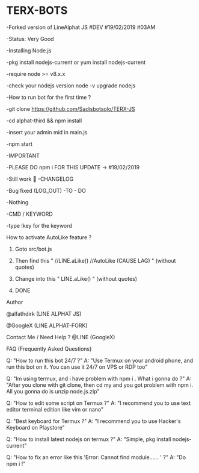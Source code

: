 # TERX-BOTS
-Forked version of LineAlphat JS #DEV #19/02/2019 #03AM 


-Status: Very Good

-Installing Node.js

-pkg install nodejs-current or yum install nodejs-current

-require node >= v8.x.x

-check your nodejs version node -v upgrade nodejs

-How to run bot for the first time ?

-git clone https://github.com/Sadisbotsolo/TERX-JS

-cd alphat-third && npm install

-insert your admin mid in main.js

-npm start

-IMPORTANT

-PLEASE DO npm i FOR THIS UPDATE -> #19/02/2019

-Still work 👷
-CHANGELOG

-Bug fixed (LOG_OUT)
-TO - DO

-Nothing

-CMD / KEYWORD

-type !key for the keyword


How to activate AutoLike feature ?

1. Goto src/bot.js

2. Then find this " //LINE.aLike() //AutoLike (CAUSE LAG) " (without quotes)

3. Change into this " LINE.aLike() " (without quotes)

4. DONE

Author

@alfathdirk (LINE ALPHAT JS)

@GoogleX (LINE ALPHAT-FORK)

Contact Me / Need Help ?
@LINE (GoogleX)

FAQ (Frequently Asked Questions)

Q: "How to run this bot 24/7 ?"
A: "Use Termux on your android phone, and run this bot on it. You can use it 24/7 on VPS or RDP too"

Q: "Im using termux, and i have problem with npm i . What i gonna do ?"
A: "After you clone with git clone, then cd my and you got problem with npm i. All you gonna do is unzip node.js.zip"

Q: "How to edit some script on Termux ?"
A: "I recommend you to use text editor terminal edition like vim or nano"

Q: "Best keyboard for Termux ?"
A: "I recommend you to use Hacker's Keyboard on Playstore"

Q: "How to install latest nodejs on termux ?"
A: "Simple, pkg install nodejs-current"

Q: "How to fix an error like this 'Error: Cannot find module...... ' ?"
A: "Do npm i !"
